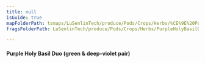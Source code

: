 ```yaml
---
title: null
isGuide: true
mapFolderPath: tsmaps/LuSenlinTech/produce/Pods/Crops/Herbs/%CE%9E%20PurpleHolyBasilDuo
fragsFolderPath: LuSenlinTech/produce/Pods/Crops/Herbs/PurpleHolyBasilDuo_frags

---
```



<!-- tsGuideRenderComment {"guide":{"id":"yAZRTv0g7","path":"LuSenlinTech/produce/Pods/Crops/Herbs","fragmentFolderPath":"LuSenlinTech/produce/Pods/Crops/Herbs/PurpleHolyBasilDuo_frags"},"fragment":{"id":"yAZRTv0g7","topLevelMapKey":"yANXIy018g","mapKeyChain":"yANXIy018g","guideID":"yAZRTv2C9","guidePath":"c:/GitHub/MuddySpud/MuddySpud.github.io/tsmaps/LuSenlinTech/produce/Pods/Crops/Herbs/PurpleHolyBasilDuo.tspod","chartKey":"yANXIy018g","isLeaf":false,"options":[{"id":"yAZRU716P","option":"Purple Holy Basil Duo - a deeper dive","order":1,"isAncillary":true}]}} -->

#### Purple Holy Basil Duo (green & deep-violet pair)

